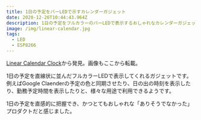 ```yaml
---
title: 1日の予定をバーLEDで示すカレンダーガジェット
date: 2020-12-26T10:44:43.964Z
description: 1日の予定をフルカラーのバーLEDで表示するおしゃれなカレンダーガジェットの作例を紹介します。
image: /img/linear-calendar.jpg
tags:
  - LED
  - ESP8266
---
```

[Linear Calendar Clock](https://hackaday.io/project/169122-linear-calendar-clock)から発見。画像もここから転載。

1日の予定を直線状に並んだフルカラーLEDで表示してくれるガジェットです。
例えばGoogle Claenderの予定の色と同期させたり、日の出の時刻を表示したり、勤務予定時間を表示したりと、様々な用途で利用できるようです。

1日の予定を直感的に把握でき、かつとてもおしゃれな「ありそうでなかった」プロダクトだと感じました。
